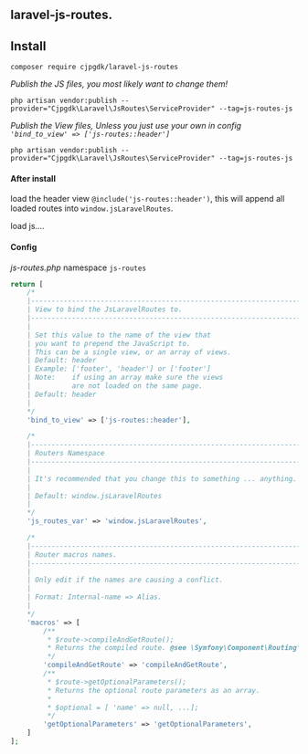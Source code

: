 ## laravel-js-routes.


## Install

`composer require cjpgdk/laravel-js-routes`

*Publish the JS files, you most likely want to change them!*

`php artisan vendor:publish --provider="Cjpgdk\Laravel\JsRoutes\ServiceProvider" --tag=js-routes-js`


*Publish the View files, Unless you just use your own in config `'bind_to_view' => ['js-routes::header']`*

`php artisan vendor:publish --provider="Cjpgdk\Laravel\JsRoutes\ServiceProvider" --tag=js-routes-js`

#### After install
load the header view `@include('js-routes::header')`, this will append all loaded routes 
into `window.jsLaravelRoutes`.


load js....



#### Config
*js-routes.php* namespace `js-routes`

```php
return [
    /*
    |--------------------------------------------------------------------------
    | View to bind the JsLaravelRoutes to.
    |--------------------------------------------------------------------------
    |
    | Set this value to the name of the view that
    | you want to prepend the JavaScript to.
    | This can be a single view, or an array of views.
    | Default: header
    | Example: ['footer', 'header'] or ['footer']
    | Note:    if using an array make sure the views
    |          are not loaded on the same page.
    | Default: header
    |
    */
    'bind_to_view' => ['js-routes::header'],

    /*
    |--------------------------------------------------------------------------
    | Routers Namespace
    |--------------------------------------------------------------------------
    |
    | It's recommended that you change this to something ... anything.
    |
    | Default: window.jsLaravelRoutes
    |
    */
    'js_routes_var' => 'window.jsLaravelRoutes',

    /*
    |--------------------------------------------------------------------------
    | Router macros names.
    |--------------------------------------------------------------------------
    |
    | Only edit if the names are causing a conflict.
    |
    | Format: Internal-name => Alias.
    |
    */
    'macros' => [
        /**
         * $route->compileAndGetRoute();
         * Returns the compiled route. @see \Symfony\Component\Routing\CompiledRoute
         */
        'compileAndGetRoute' => 'compileAndGetRoute',
        /**
         * $route->getOptionalParameters();
         * Returns the optional route parameters as an array.
         *
         * $optional = [ 'name' => null, ...];
         */
        'getOptionalParameters' => 'getOptionalParameters',
    ]
];
```

